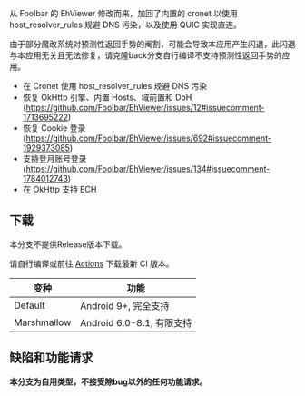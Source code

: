 从 FooIbar 的 EhViewer 修改而来，加回了内置的 cronet 以使用 host_resolver_rules 规避 DNS 污染，以及使用 QUIC 实现直连。

由于部分魔改系统对预测性返回手势的阉割，可能会导致本应用产生闪退，此闪退与本应用无关且无法修复，请克隆back分支自行编译不支持预测性返回手势的应用。

- 在 Cronet 使用 host\_resolver\_rules 规避 DNS 污染
- 恢复 OkHttp 引擎、内置 Hosts、域前置和 DoH (https://github.com/FooIbar/EhViewer/issues/12#issuecomment-1713695222)
- 恢复 Cookie 登录 (https://github.com/FooIbar/EhViewer/issues/692#issuecomment-1929373085)
- 支持登月账号登录 (https://github.com/FooIbar/EhViewer/issues/134#issuecomment-1784012743)
- 在 OkHttp 支持 ECH

## 下载

本分支不提供Release版本下载。

请自行编译或前往 [Actions](//github.com/lings03/EhViewer/actions/workflows/ci.yml) 下载最新 CI 版本。

| 变种          | 功能                    |
|-------------|-----------------------|
| Default     | Android 9+, 完全支持      |
| Marshmallow | Android 6.0-8.1, 有限支持 |

## 缺陷和功能请求

**本分支为自用类型，不接受除bug以外的任何功能请求。**
